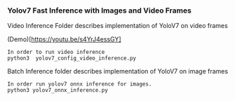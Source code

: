 ### Yolov7 Fast Inference with Images and Video Frames

Video Inference Folder describes implementation of YoloV7 on video frames

(Demo)[https://youtu.be/s4YrJ4essGY]
```shell
In order to run video inference 
python3  yolov7_config_video_inference.py
```
Batch Inference folder describes implementation of YoloV7 on image frames
```shell
In order run yolov7 onnx inference for images.
python3 yolov7_onnx_inference.py
```
